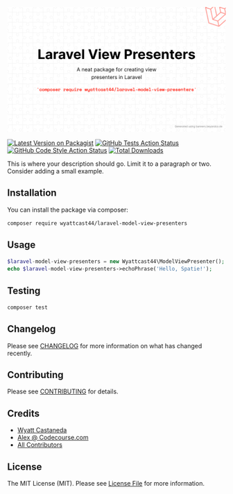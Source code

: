 ![:banner image](/art.png)

[![Latest Version on Packagist](https://img.shields.io/packagist/v/wyattcast44/laravel-model-view-presenters.svg?style=flat-square)](https://packagist.org/packages/wyattcast44/laravel-model-view-presenters)
[![GitHub Tests Action Status](https://img.shields.io/github/workflow/status/wyattcast44/laravel-model-view-presenters/run-tests?label=tests)](https://github.com/wyattcast44/laravel-model-view-presenters/actions?query=workflow%3Arun-tests+branch%3Amaster)
[![GitHub Code Style Action Status](https://img.shields.io/github/workflow/status/wyattcast44/laravel-model-view-presenters/Check%20&%20fix%20styling?label=code%20style)](https://github.com/wyattcast44/laravel-model-view-presenters/actions?query=workflow%3A"Check+%26+fix+styling"+branch%3Amaster)
[![Total Downloads](https://img.shields.io/packagist/dt/wyattcast44/laravel-model-view-presenters.svg?style=flat-square)](https://packagist.org/packages/wyattcast44/laravel-model-view-presenters)

This is where your description should go. Limit it to a paragraph or two. Consider adding a small example.

## Installation

You can install the package via composer:

```bash
composer require wyattcast44/laravel-model-view-presenters
```

## Usage

```php
$laravel-model-view-presenters = new Wyattcast44\ModelViewPresenter();
echo $laravel-model-view-presenters->echoPhrase('Hello, Spatie!');
```

## Testing

```bash
composer test
```

## Changelog

Please see [CHANGELOG](CHANGELOG.md) for more information on what has changed recently.

## Contributing

Please see [CONTRIBUTING](.github/CONTRIBUTING.md) for details.

## Credits

- [Wyatt Castaneda](https://github.com/WyattCast44)
- [Alex @ Codecourse.com](https://codecourse.com/courses/laravel-view-presenters)
- [All Contributors](../../contributors)

## License

The MIT License (MIT). Please see [License File](LICENSE.md) for more information.
